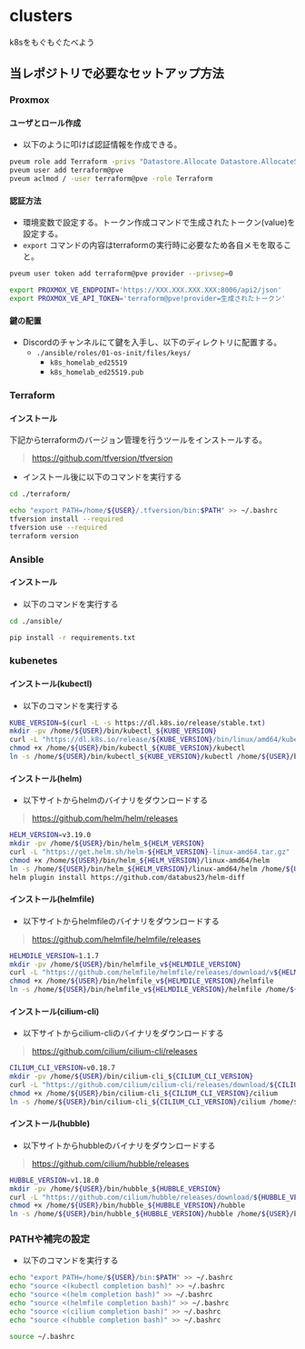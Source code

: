 # clusters
k8sをもぐもぐたべよう

## 当レポジトリで必要なセットアップ方法
### Proxmox
#### ユーザとロール作成
- 以下のように叩けば認証情報を作成できる。
```bash
pveum role add Terraform -privs "Datastore.Allocate Datastore.AllocateSpace Datastore.AllocateTemplate Datastore.Audit Pool.Allocate Sys.Audit Sys.Console Sys.Modify SDN.Use VM.Allocate VM.Audit VM.Clone VM.Config.CDROM VM.Config.Cloudinit VM.Config.CPU VM.Config.Disk VM.Config.HWType VM.Config.Memory VM.Config.Network VM.Config.Options VM.Migrate VM.Monitor VM.PowerMgmt User.Modify"
pveum user add terraform@pve
pveum aclmod / -user terraform@pve -role Terraform
```

#### 認証方法
- 環境変数で設定する。トークン作成コマンドで生成されたトークン(value)を設定する。
- `export` コマンドの内容はterraformの実行時に必要なため各自メモを取ること。
```bash
pveum user token add terraform@pve provider --privsep=0

export PROXMOX_VE_ENDPOINT='https://XXX.XXX.XXX.XXX:8006/api2/json'
export PROXMOX_VE_API_TOKEN='terraform@pve!provider=生成されたトークン'
```

#### 鍵の配置
- Discordのチャンネルにて鍵を入手し、以下のディレクトリに配置する。
    - `./ansible/roles/01-os-init/files/keys/`
        - `k8s_homelab_ed25519`
        - `k8s_homelab_ed25519.pub`

### Terraform
#### インストール
下記からterraformのバージョン管理を行うツールをインストールする。
> https://github.com/tfversion/tfversion

- インストール後に以下のコマンドを実行する
```bash
cd ./terraform/

echo "export PATH=/home/${USER}/.tfversion/bin:$PATH" >> ~/.bashrc
tfversion install --required
tfversion use --required
terraform version
```

### Ansible
#### インストール
- 以下のコマンドを実行する
```bash
cd ./ansible/

pip install -r requirements.txt
```

### kubenetes
#### インストール(kubectl)
- 以下のコマンドを実行する
```bash
KUBE_VERSION=$(curl -L -s https://dl.k8s.io/release/stable.txt)
mkdir -pv /home/${USER}/bin/kubectl_${KUBE_VERSION}
curl -L "https://dl.k8s.io/release/${KUBE_VERSION}/bin/linux/amd64/kubectl" -o /home/${USER}/bin/kubectl_${KUBE_VERSION}/kubectl
chmod +x /home/${USER}/bin/kubectl_${KUBE_VERSION}/kubectl
ln -s /home/${USER}/bin/kubectl_${KUBE_VERSION}/kubectl /home/${USER}/bin/kubectl
```

#### インストール(helm)
- 以下サイトからhelmのバイナリをダウンロードする
> https://github.com/helm/helm/releases
```bash
HELM_VERSION=v3.19.0
mkdir -pv /home/${USER}/bin/helm_${HELM_VERSION}
curl -L "https://get.helm.sh/helm-${HELM_VERSION}-linux-amd64.tar.gz" | tar -xz -C /home/${USER}/bin/helm_${HELM_VERSION}
chmod +x /home/${USER}/bin/helm_${HELM_VERSION}/linux-amd64/helm
ln -s /home/${USER}/bin/helm_${HELM_VERSION}/linux-amd64/helm /home/${USER}/bin/helm
helm plugin install https://github.com/databus23/helm-diff
```

#### インストール(helmfile)
- 以下サイトからhelmfileのバイナリをダウンロードする
> https://github.com/helmfile/helmfile/releases
```bash
HELMDILE_VERSION=1.1.7
mkdir -pv /home/${USER}/bin/helmfile_v${HELMDILE_VERSION}
curl -L "https://github.com/helmfile/helmfile/releases/download/v${HELMDILE_VERSION}/helmfile_${HELMDILE_VERSION}_linux_amd64.tar.gz" | tar -xz -C /home/${USER}/bin/helmfile_v${HELMDILE_VERSION}
chmod +x /home/${USER}/bin/helmfile_v${HELMDILE_VERSION}/helmfile
ln -s /home/${USER}/bin/helmfile_v${HELMDILE_VERSION}/helmfile /home/${USER}/bin/helmfile
```

#### インストール(cilium-cli)
- 以下サイトからcilium-cliのバイナリをダウンロードする
> https://github.com/cilium/cilium-cli/releases
```bash
CILIUM_CLI_VERSION=v0.18.7
mkdir -pv /home/${USER}/bin/cilium-cli_${CILIUM_CLI_VERSION}
curl -L "https://github.com/cilium/cilium-cli/releases/download/${CILIUM_CLI_VERSION}/cilium-linux-amd64.tar.gz" | tar -xz -C /home/${USER}/bin/cilium-cli_${CILIUM_CLI_VERSION}
chmod +x /home/${USER}/bin/cilium-cli_${CILIUM_CLI_VERSION}/cilium
ln -s /home/${USER}/bin/cilium-cli_${CILIUM_CLI_VERSION}/cilium /home/${USER}/bin/cilium
```

#### インストール(hubble)
- 以下サイトからhubbleのバイナリをダウンロードする
> https://github.com/cilium/hubble/releases
```bash
HUBBLE_VERSION=v1.18.0
mkdir -pv /home/${USER}/bin/hubble_${HUBBLE_VERSION}
curl -L "https://github.com/cilium/hubble/releases/download/${HUBBLE_VERSION}/hubble-linux-amd64.tar.gz" | tar -xz -C /home/${USER}/bin/hubble_${HUBBLE_VERSION}
chmod +x /home/${USER}/bin/hubble_${HUBBLE_VERSION}/hubble
ln -s /home/${USER}/bin/hubble_${HUBBLE_VERSION}/hubble /home/${USER}/bin/hubble
```

### PATHや補完の設定
- 以下のコマンドを実行する
```bash
echo "export PATH=/home/${USER}/bin:$PATH" >> ~/.bashrc
echo "source <(kubectl completion bash)" >> ~/.bashrc
echo "source <(helm completion bash)" >> ~/.bashrc
echo "source <(helmfile completion bash)" >> ~/.bashrc
echo "source <(cilium completion bash)" >> ~/.bashrc
echo "source <(hubble completion bash)" >> ~/.bashrc

source ~/.bashrc
```
